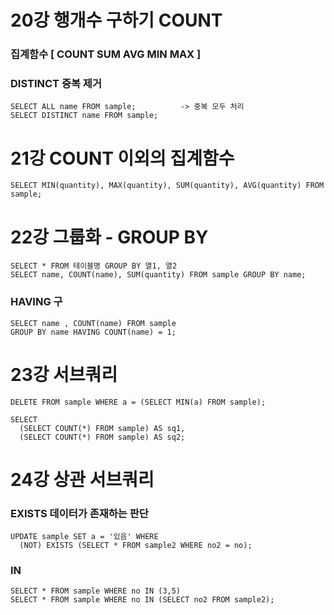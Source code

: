 
# 20강 행개수 구하기 COUNT

### 집계함수 [ COUNT SUM AVG MIN MAX ]

### DISTINCT 중복 제거
```MySQL
SELECT ALL name FROM sample;          -> 중복 모두 처리
SELECT DISTINCT name FROM sample;
```

# 21강 COUNT 이외의 집계함수
```MySQL
SELECT MIN(quantity), MAX(quantity), SUM(quantity), AVG(quantity) FROM sample;
```

# 22강 그룹화 - GROUP BY
```MySQL
SELECT * FROM 테이블명 GROUP BY 열1, 열2
SELECT name, COUNT(name), SUM(quantity) FROM sample GROUP BY name;
```
### HAVING 구
```MySQL
SELECT name , COUNT(name) FROM sample
GROUP BY name HAVING COUNT(name) = 1;
```

# 23강 서브쿼리
```MySQL
DELETE FROM sample WHERE a = (SELECT MIN(a) FROM sample);
```
```MySQL
SELECT
  (SELECT COUNT(*) FROM sample) AS sq1,
  (SELECT COUNT(*) FROM sample) AS sq2;
```

# 24강 상관 서브쿼리

### EXISTS 데이터가 존재하는 판단
```MySQL
UPDATE sample SET a = '있음' WHERE
  (NOT) EXISTS (SELECT * FROM sample2 WHERE no2 = no);
```
### IN
```MySQL
SELECT * FROM sample WHERE no IN (3,5)
SELECT * FROM sample WHERE no IN (SELECT no2 FROM sample2);
```



